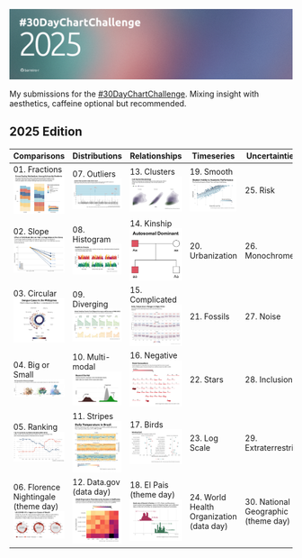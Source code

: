 ![cover](cover.jpg)

My submissions for the [#30DayChartChallenge](https://github.com/30DayChartChallenge). Mixing insight with aesthetics, caffeine optional but recommended.

## 2025 Edition 

| Comparisons                                                          | Distributions                                             | Relationships          | Timeseries                                      | Uncertainties                           |
|----------------------------------------------------------------------|-----------------------------------------------------------|------------------------|-------------------------------------------------|-----------------------------------------|
| 01. Fractions ![day1](/2025/images/day01.png)                        | 07. Outliers ![day7](/2025/images/day07.png)             | 13. Clusters  ![day13](/2025/images/day13.png)  | 19. Smooth ![day19](/2025/images/day19.png)                                     | 25. Risk                                |
| 02. Slope ![day2](/2025/images/day02.png)                            | 08. Histogram ![day8](/2025/images/day08.png)            | 14. Kinship ![day14](/2025/images/day14.png)             | 20. Urbanization                                | 26. Monochrome                          |
| 03. Circular ![day3](/2025/images/day03.png)                         | 09. Diverging ![day9](/2025/images/day09.png)            | 15. Complicated ![day15](/2025/images/day15.png)         | 21. Fossils                                     | 27. Noise                               |
| 04. Big or Small ![day4](/2025/images/day04.png)                     | 10. Multi-modal  ![day10](/2025/images/day10.png)        | 16. Negative  ![day16](/2025/images/day16.png) | 22. Stars                                       | 28. Inclusion                           |
| 05. Ranking ![day5](/2025/images/day05.png)                          | 11. Stripes ![day11](/2025/images/day11.png)             | 17. Birds  ![day17](/2025/images/day17.png)  | 23. Log Scale                                   | 29. Extraterrestrial                    |
| 06. Florence Nightingale (theme day) ![day6](/2025/images/day06.png) | 12. Data.gov (data day) ![day12](/2025/images/day12.png) | 18. El Pais (theme day) ![day18](/2025/images/day18.png)| 24. World Health Organization (data day)        | 30. National Geographic (theme day)     |